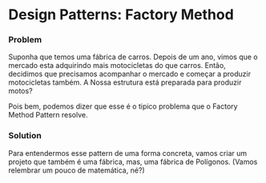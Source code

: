 # Design Patterns: Factory Method

### Problem

Suponha que temos uma fábrica de carros.
Depois de um ano, vimos que o mercado esta adquirindo mais motocicletas do que carros.
Então, decidimos que precisamos acompanhar o mercado e começar a produzir motocicletas também.
A Nossa estrutura está preparada para produzir motos?

Pois bem, podemos dizer que esse é o tipico problema que o Factory Method Pattern resolve.

### Solution

Para entendermos esse pattern de uma forma concreta, vamos criar um projeto que também é uma fábrica, mas, uma fábrica de Polígonos. (Vamos relembrar um pouco de matemática, né?)